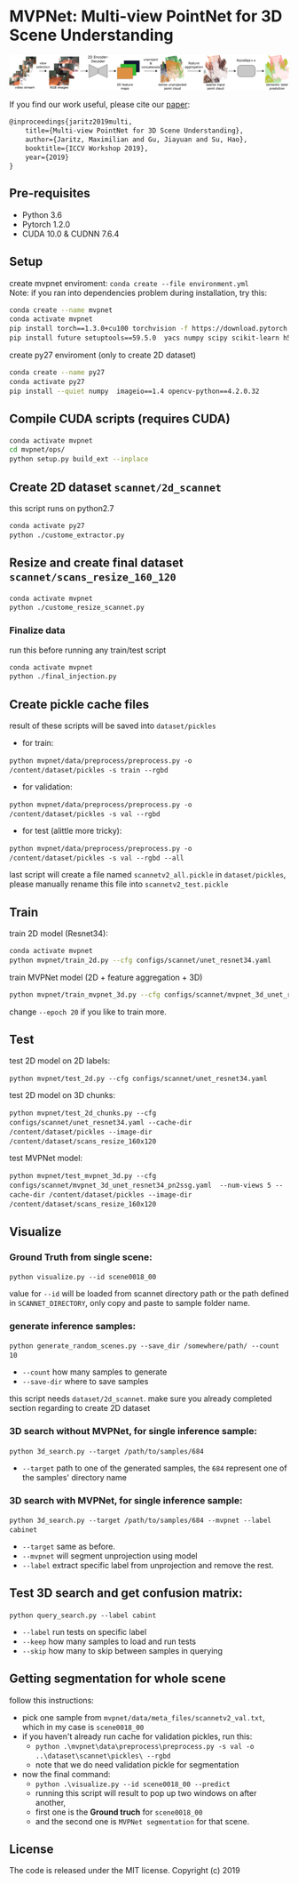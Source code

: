# MVPNet: Multi-view PointNet for 3D Scene Understanding
![](./mvpnet_pipeline.png)

If you find our work useful, please cite our [paper](https://arxiv.org/abs/1909.13603):
```
@inproceedings{jaritz2019multi,
	title={Multi-view PointNet for 3D Scene Understanding},
	author={Jaritz, Maximilian and Gu, Jiayuan and Su, Hao},
	booktitle={ICCV Workshop 2019},
	year={2019}
}
```

## Pre-requisites
- Python 3.6
- Pytorch 1.2.0
- CUDA 10.0 & CUDNN 7.6.4

## Setup
create mvpnet enviroment:
`conda create --file environment.yml` </br>
<bold>Note:</bold> if you ran into dependencies problem during installation, try this:
```bash
conda create --name mvpnet
conda activate mvpnet
pip install torch==1.3.0+cu100 torchvision -f https://download.pytorch.org/whl/torch_stable.html
pip install future setuptools==59.5.0  yacs numpy scipy scikit-learn h5py tqdm cython natsort tabulate pytest opencv-python matplotlib plyfile
```

create py27 enviroment (only to create 2D dataset)
```bash
conda create --name py27
conda activate py27
pip install --quiet numpy  imageio==1.4 opencv-python==4.2.0.32
```

## Compile CUDA scripts (requires CUDA)
```bash
conda activate mvpnet
cd mvpnet/ops/
python setup.py build_ext --inplace
```

## Create 2D dataset `scannet/2d_scannet`
this script runs on python2.7
```bash
conda activate py27
python ./custome_extractor.py
```
## Resize and create final dataset `scannet/scans_resize_160_120`
```bash
conda activate mvpnet
python ./custome_resize_scannet.py
```

### Finalize data
run this before running any train/test script
```bash
conda activate mvpnet
python ./final_injection.py
```

## Create pickle cache files
result of these scripts will be saved into `dataset/pickles`

- for train:

`python mvpnet/data/preprocess/preprocess.py -o /content/dataset/pickles -s train --rgbd`

- for validation:

`python mvpnet/data/preprocess/preprocess.py -o /content/dataset/pickles -s val --rgbd`

- for test (alittle more tricky):

`python mvpnet/data/preprocess/preprocess.py -o /content/dataset/pickles -s val --rgbd --all`


last script will create a file named `scannetv2_all.pickle` in `dataset/pickles`, please manually rename this file into `scannetv2_test.pickle`


## Train
train 2D model (Resnet34):

```bash
conda activate mvpnet
python mvpnet/train_2d.py --cfg configs/scannet/unet_resnet34.yaml
```

train MVPNet model (2D + feature aggregation + 3D)

```bash
python mvpnet/train_mvpnet_3d.py --cfg configs/scannet/mvpnet_3d_unet_resnet34_pn2ssg.yaml --epochs 20
```

change `--epoch 20` if you like to train more.

## Test
test 2D model on 2D labels:

`python mvpnet/test_2d.py --cfg configs/scannet/unet_resnet34.yaml`

test 2D model on 3D chunks:

`python mvpnet/test_2d_chunks.py --cfg configs/scannet/unet_resnet34.yaml --cache-dir /content/dataset/pickles --image-dir /content/dataset/scans_resize_160x120`

test MVPNet model:

`python mvpnet/test_mvpnet_3d.py --cfg configs/scannet/mvpnet_3d_unet_resnet34_pn2ssg.yaml  --num-views 5 --cache-dir /content/dataset/pickles --image-dir /content/dataset/scans_resize_160x120`

## Visualize
### Ground Truth from single scene:

`python visualize.py --id scene0018_00`

value for `--id` will be loaded from  scannet directory path or the path defined in `SCANNET_DIRECTORY`, only copy and paste to sample folder name.

### generate inference samples:
`python generate_random_scenes.py --save_dir /somewhere/path/ --count 10`
- `--count` how many samples to generate
- `--save-dir` where to save samples

this script needs `dataset/2d_scannet`. make sure you already completed section regarding to create 2D dataset

### 3D search without MVPNet, for single inference sample:
`python 3d_search.py --target /path/to/samples/684`
- `--target` path to one of the generated samples, the `684` represent one of the samples' directory name

### 3D search with MVPNet, for single inference sample:
`python 3d_search.py --target /path/to/samples/684 --mvpnet --label cabinet`
- `--target` same as before.
- `--mvpnet` will segment unprojection using model
- `--label` extract specific label from unprojection and remove the rest.

## Test 3D search and get confusion matrix:
`python query_search.py --label cabint`
- `--label` run tests on specific label
- `--keep` how many samples to load and run tests
- `--skip` how many to skip between samples in querying

## Getting segmentation for whole scene
follow this instructions:
- pick one sample from `mvpnet/data/meta_files/scannetv2_val.txt`, which in my case is `scene0018_00`
- if you haven't already run cache for validation pickles, run this:
  - `python .\mvpnet\data\preprocess\preprocess.py -s val -o ..\dataset\scannet\pickles\ --rgbd`
  - note that we do need validation pickle for segmentation
- now the final command:
  - `python .\visualize.py --id scene0018_00 --predict`
  - running this script will result to pop up two windows on after another,
  - first one is the **Ground truch** for `scene0018_00`
  - and the second one is `MVPNet segmentation` for that scene.
  

## License
The code is released under the MIT license.
Copyright (c) 2019
